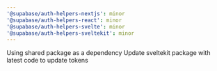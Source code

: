 ```yaml
---
'@supabase/auth-helpers-nextjs': minor
'@supabase/auth-helpers-react': minor
'@supabase/auth-helpers-svelte': minor
'@supabase/auth-helpers-sveltekit': minor
---
```


Using shared package as a dependency
Update sveltekit package with latest code to update tokens
